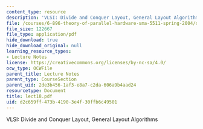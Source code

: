 ```yaml
---
content_type: resource
description: 'VLSI: Divide and Conquer Layout, General Layout Algorithms'
file: /courses/6-896-theory-of-parallel-hardware-sma-5511-spring-2004/d2c659ff473b41903e4f30ffb6c49501_lect18.pdf
file_size: 122667
file_type: application/pdf
hide_download: true
hide_download_original: null
learning_resource_types:
- Lecture Notes
license: https://creativecommons.org/licenses/by-nc-sa/4.0/
ocw_type: OCWFile
parent_title: Lecture Notes
parent_type: CourseSection
parent_uid: 2de3b456-1af3-e8a7-c2da-606a9b4aad24
resourcetype: Document
title: lect18.pdf
uid: d2c659ff-473b-4190-3e4f-30ffb6c49501
---
```

VLSI: Divide and Conquer Layout, General Layout Algorithms